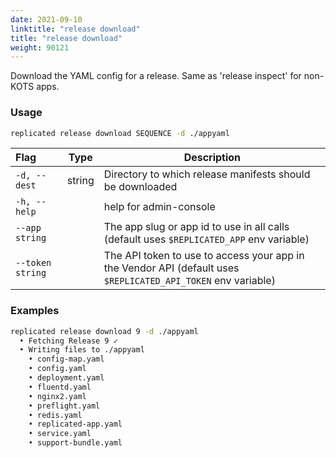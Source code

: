 ```yaml
---
date: 2021-09-10
linktitle: "release download"
title: "release download"
weight: 90121
---
```


Download the YAML config for a release. Same as 'release inspect' for non-KOTS apps.

### Usage
```bash
replicated release download SEQUENCE -d ./appyaml
```

| Flag                 | Type | Description |
|:----------------------|------|-------------|
| `-d, --dest` | string  | Directory to which release manifests should be downloaded |
| `-h, --help`   |  |          help for admin-console |
| `--app string` | |   The app slug or app id to use in all calls (default uses `$REPLICATED_APP` env variable) |
| `--token string` | |  The API token to use to access your app in the Vendor API (default uses `$REPLICATED_API_TOKEN` env variable) |

### Examples
```bash
replicated release download 9 -d ./appyaml
  • Fetching Release 9 ✓
  • Writing files to ./appyaml
    • config-map.yaml
    • config.yaml
    • deployment.yaml
    • fluentd.yaml
    • nginx2.yaml
    • preflight.yaml
    • redis.yaml
    • replicated-app.yaml
    • service.yaml
    • support-bundle.yaml
```
